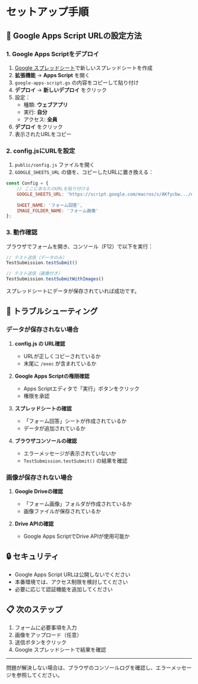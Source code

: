# セットアップ手順

## 🚀 Google Apps Script URLの設定方法

### 1. Google Apps Scriptをデプロイ

1. [Google スプレッドシート](https://sheets.google.com)で新しいスプレッドシートを作成
2. **拡張機能** → **Apps Script** を開く
3. `google-apps-script.gs` の内容をコピーして貼り付け
4. **デプロイ** → **新しいデプロイ** をクリック
5. 設定：
   - 種類: **ウェブアプリ**
   - 実行: **自分**
   - アクセス: **全員**
6. **デプロイ** をクリック
7. 表示されたURLをコピー

### 2. config.jsにURLを設定

1. `public/config.js` ファイルを開く
2. `GOOGLE_SHEETS_URL` の値を、コピーしたURLに置き換える：

```javascript
const Config = {
    // ここにあなたのURLを貼り付ける
    GOOGLE_SHEETS_URL: 'https://script.google.com/macros/s/AKfycbw.../exec',
    
    SHEET_NAME: 'フォーム回答',
    IMAGE_FOLDER_NAME: 'フォーム画像'
};
```

### 3. 動作確認

ブラウザでフォームを開き、コンソール（F12）で以下を実行：

```javascript
// テスト送信（データのみ）
TestSubmission.testSubmit()

// テスト送信（画像付き）
TestSubmission.testSubmitWithImages()
```

スプレッドシートにデータが保存されていれば成功です。

## 📝 トラブルシューティング

### データが保存されない場合

1. **config.js の URL確認**
   - URLが正しくコピーされているか
   - 末尾に `/exec` が含まれているか

2. **Google Apps Scriptの権限確認**
   - Apps Scriptエディタで「実行」ボタンをクリック
   - 権限を承認

3. **スプレッドシートの確認**
   - 「フォーム回答」シートが作成されているか
   - データが追加されているか

4. **ブラウザコンソールの確認**
   - エラーメッセージが表示されていないか
   - `TestSubmission.testSubmit()` の結果を確認

### 画像が保存されない場合

1. **Google Driveの確認**
   - 「フォーム画像」フォルダが作成されているか
   - 画像ファイルが保存されているか

2. **Drive APIの確認**
   - Google Apps ScriptでDrive APIが使用可能か

## 🔒 セキュリティ

- Google Apps Script URLは公開しないでください
- 本番環境では、アクセス制限を検討してください
- 必要に応じて認証機能を追加してください

## 📋 次のステップ

1. フォームに必要事項を入力
2. 画像をアップロード（任意）
3. 送信ボタンをクリック
4. Google スプレッドシートで結果を確認

---

問題が解決しない場合は、ブラウザのコンソールログを確認し、エラーメッセージを参照してください。